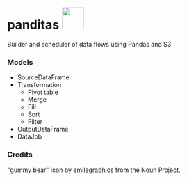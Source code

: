 # panditas <img height="50" src="https://raw.githubusercontent.com/ivansabik/panditas/master/doc/icon.png" />

Builder and scheduler of data flows using Pandas and S3

### Models

- SourceDataFrame
- Transformation
  - Pivot table
  - Merge
  - Fill
  - Sort
  - Filter
- OutputDataFrame
- DataJob

### Credits

"gummy bear" icon by emilegraphics from the Noun Project.
